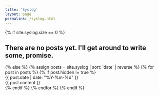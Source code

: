 ```yaml
---
title: 'Syslog'
layout: page
permalink: /syslog.html
---
```


<div class="list">
{% if site.syslog.size == 0 %}
  <h2>There are no posts yet. I'll get around to write some, promise.</h2>
{% else %}
  {% assign posts = site.syslog | sort: 'date' | reverse %}
  {% for post in posts %}
    {% if post.hidden != true %}
      <article class="list-item">
        <div class="list-post-date">
          <time>{{ post.date | date: "%Y-%m-%d" }}</time>
        </div>
        <div class="list-post-content syslog">
        {{ post.content }}
        </div>
      </article>
    {% endif %}
  {% endfor %}
{% endif %}
</div>